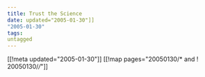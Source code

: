 ```yaml
---
title: Trust the Science
date: updated="2005-01-30"]]
"2005-01-30"
tags:
untagged
---
```

[[!meta updated="2005-01-30"]]
[[!map pages="20050130/* and ! 20050130/*/*"]]
